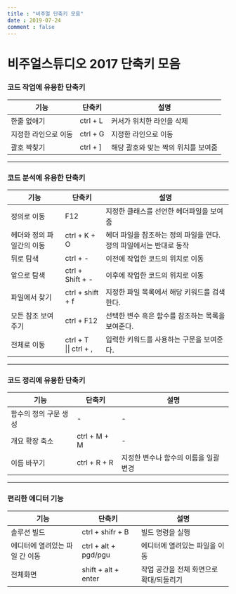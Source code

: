```yaml
---
title : "비주얼 단축키 모음"
date : 2019-07-24
comment : false
---
```


# 비주얼스튜디오 2017 단축키 모음



### 코드 작업에 유용한 단축키

| 기능                 | 단축키   | 설명                                |
| -------------------- | -------- | ----------------------------------- |
| 한줄 없애기          | ctrl + L | 커서가 위치한 라인을 삭제           |
| 지정한 라인으로 이동 | ctrl + G | 지정한 라인으로 이동                |
| 괄호 짝찾기          | ctrl + ] | 해당 괄호와 맞는 짝의 위치를 보여줌 |

---
### 코드 분석에 유용한 단축키

| 기능                      | 단축키                       | 설명                                                         |
| ------------------------- | ---------------------------- | ------------------------------------------------------------ |
| 정의로 이동               | F12                          | 지정한 클래스를 선언한 헤더파일을 보여줌                     |
| 헤더와 정의 파일간의 이동 | ctrl + K + O                 | 헤더 파일을 참조하는 정의 파일을 연다. 정의 파일에서는 반대로 동작 |
| 뒤로 탐색                 | ctrl + -                     | 이전에 작업한 코드의 위치로 이동                             |
| 앞으로 탐색               | ctrl + Shift + -             | 이후에 작업한 코드의 위치로 이동                             |
| 파일에서 찾기             | ctrl + shift + f             | 지정한 파일 목록에서 해당 키워드를 검색한다.                 |
| 모든 참조 보여주기        | ctrl + F12                   | 선택한 변수 혹은 함수를 참조하는 목록을 보여준다.            |
| 전체로 이동               | ctrl + T <br />\|\| ctrl + , | 입력한 키워드를 사용하는 구문을 보여준다.                    |

---
### 코드 정리에 유용한 단축키

| 기능                  | 단축키       | 설명                                  |
| --------------------- | ------------ | ------------------------------------- |
| 함수의 정의 구문 생성 | -            | -                                     |
| 개요 확장 축소        | ctrl + M + M | -                                     |
| 이름 바꾸기           | ctrl + R + R | 지정한 변수나 함수의 이름을 일괄 변경 |

---

### 편리한 에디터 기능

| 기능                           | 단축키               | 설명                                    |
| ------------------------------ | -------------------- | --------------------------------------- |
| 솔루션 빌드                    | ctrl + shifr + B     | 빌드 명령을 실행                        |
| 에디터에 열려있는 파일 간 이동 | ctrl + alt + pgd/pgu | 에디터에 열려있는 파일을 이동           |
| 전체화면                       | shift + alt + enter  | 작업 공간을 전체 화면으로 확대/되돌리기 |

